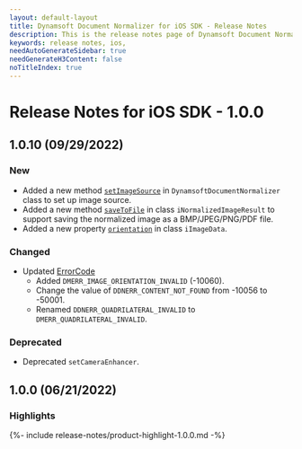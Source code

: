 ```yaml
---
layout: default-layout
title: Dynamsoft Document Normalizer for iOS SDK - Release Notes
description: This is the release notes page of Dynamsoft Document Normalizer for iOS SDK v7.6.1 and below.
keywords: release notes, ios, 
needAutoGenerateSidebar: true
needGenerateH3Content: false
noTitleIndex: true
---
```


# Release Notes for iOS SDK - 1.0.0

## 1.0.10 (09/29/2022)

### New

- Added a new method [`setImageSource`](../api-reference/document-normalizer-video.md#setimagesource) in `DynamsoftDocumentNormalizer` class to set up image source.
- Added a new method [`saveToFile`](../api-reference/normalized-image-result.md#savetofile) in class `iNormalizedImageResult` to support saving the normalized image as a BMP/JPEG/PNG/PDF file.
- Added a new property [`orientation`](../api-reference/image-data.md#orientation) in class `iImageData`.

### Changed

- Updated [ErrorCode](../../enumerations/error-code.md)
  - Added `DMERR_IMAGE_ORIENTATION_INVALID` (-10060).
  - Change the value of `DDNERR_CONTENT_NOT_FOUND` from -10056 to -50001.
  - Renamed `DDNERR_QUADRILATERAL_INVALID` to `DMERR_QUADRILATERAL_INVALID`.

### Deprecated

- Deprecated `setCameraEnhancer`.

## 1.0.0 (06/21/2022)

### Highlights

{%- include release-notes/product-highlight-1.0.0.md -%}
